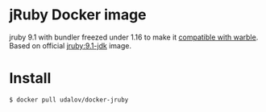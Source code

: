 # jRuby Docker image

jruby 9.1 with bundler freezed under 1.16 to make it [compatible with warble](https://github.com/jruby/warbler/issues/421). Based on official [jruby:9.1-jdk](https://github.com/cpuguy83/docker-jruby/blob/4a733532d5cdffdbafd96be19e2e9862bfe61056/9000/jdk/Dockerfile) image.

# Install

```
$ docker pull udalov/docker-jruby
```

